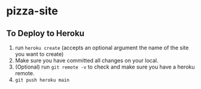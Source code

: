 # pizza-site

## To Deploy to Heroku

1. run `heroku create` (accepts an optional argument the name of the site you want to create)
2. Make sure you have committed all changes on your local. 
3. (Optional) run `git remote -v` to check and make sure you have a heroku remote. 
4. `git push heroku main`